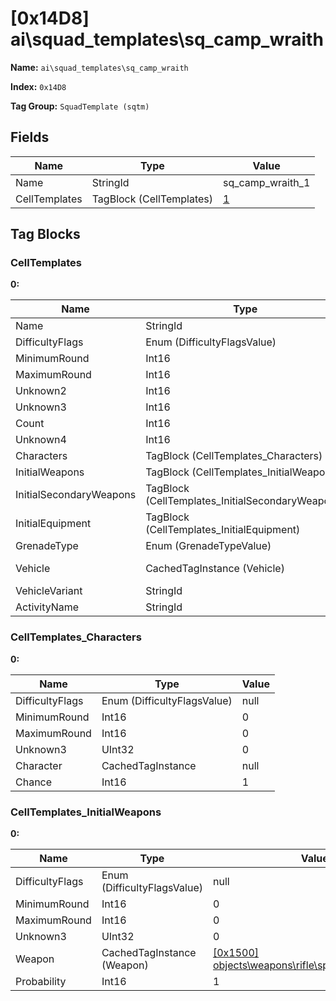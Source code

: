 # [0x14D8] ai\squad_templates\sq_camp_wraith

**Name:** ```ai\squad_templates\sq_camp_wraith```

**Index:** ```0x14D8```

**Tag Group:** ```SquadTemplate (sqtm)```

## Fields

Name	| Type	| Value
---	|---	|---	|
Name	|StringId	|sq_camp_wraith_1
CellTemplates	|TagBlock (CellTemplates)	|[1](#celltemplates)


## Tag Blocks

### CellTemplates

**0:**

Name	| Type	| Value
---	|---	|---	|
Name	|StringId	|1_wraith
DifficultyFlags	|Enum (DifficultyFlagsValue)	|null
MinimumRound	|Int16	|0
MaximumRound	|Int16	|0
Unknown2	|Int16	|0
Unknown3	|Int16	|0
Count	|Int16	|2
Unknown4	|Int16	|0
Characters	|TagBlock (CellTemplates_Characters)	|[1](#celltemplates_characters)
InitialWeapons	|TagBlock (CellTemplates_InitialWeapons)	|[1](#celltemplates_initialweapons)
InitialSecondaryWeapons	|TagBlock (CellTemplates_InitialSecondaryWeapons)	|0
InitialEquipment	|TagBlock (CellTemplates_InitialEquipment)	|0
GrenadeType	|Enum (GrenadeTypeValue)	|null
Vehicle	|CachedTagInstance (Vehicle)	|[[0x1519] objects\vehicles\wraith\wraith](../Vehicle/1519.md)
VehicleVariant	|StringId	|
ActivityName	|StringId	|


### CellTemplates_Characters

**0:**

Name	| Type	| Value
---	|---	|---	|
DifficultyFlags	|Enum (DifficultyFlagsValue)	|null
MinimumRound	|Int16	|0
MaximumRound	|Int16	|0
Unknown3	|UInt32	|0
Character	|CachedTagInstance	|null
Chance	|Int16	|1


### CellTemplates_InitialWeapons

**0:**

Name	| Type	| Value
---	|---	|---	|
DifficultyFlags	|Enum (DifficultyFlagsValue)	|null
MinimumRound	|Int16	|0
MaximumRound	|Int16	|0
Unknown3	|UInt32	|0
Weapon	|CachedTagInstance (Weapon)	|[[0x1500] objects\weapons\rifle\spike_rifle\spike_rifle](../Weapon/1500.md)
Probability	|Int16	|1


